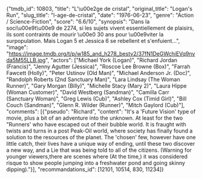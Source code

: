 {"tmdb_id": 10803, "title": "L'\u00e2ge de cristal", "original_title": "Logan's Run", "slug_title": "l-age-de-cristal", "date": "1976-06-23", "genre": "Action / Science-Fiction", "score": "6.6/10", "synopsis": "Dans la soci\u00e9t\u00e9 de 2274, si les sujets vivent essentiellement de plaisirs, ils sont contraints de mourir \u00e0 30 ans pour \u00e9viter la surpopulation. Mais Logan 5 et Jessica 6 se rebellent et s'enfuient...", "image": "https://image.tmdb.org/t/p/w185_and_h278_bestv2/37fN1DeGWchiEVq9nvda5M55LLB.jpg", "actors": ["Michael York (Logan)", "Richard Jordan (Francis)", "Jenny Agutter (Jessica)", "Roscoe Lee Browne (Box)", "Farrah Fawcett (Holly)", "Peter Ustinov (Old Man)", "Michael Anderson Jr. (Doc)", "Randolph Roberts (2nd Sanctuary Man)", "Lara Lindsay (The Woman Runner)", "Gary Morgan (Billy)", "Michelle Stacy (Mary 2)", "Laura Hippe (Woman Customer)", "David Westberg (Sandman)", "Camilla Carr (Sanctuary Woman)", "Greg Lewis (Cub)", "Ashley Cox (Timid Girl)", "Bill Couch (Sandman)", "Glenn R. Wilder (Runner)", "Mitch Gaylord (Cub)"], "comments": [{"pseudo": "Richard", "content": "It's a 'Future Vision' type of movie, plus a bit of an adventure into the unknown. At least for the two \"Runners' who have escaped out of their bubble world. It is fraught with twists and turns in a post Peak-Oil world, where society has finally found a solution to the resources of the planet. The 'chosen' few, however have one little catch, their lives have a unique way of ending, until these two discover a new way, and a Lie that was being told to all of the citizens. (Warning for younger viewers,there are scenes where (At the time,) it was considered risque to show people jumping into a freshwater pond and going skinny dipping)."}], "recommandations_id": [12101, 10514, 830, 11234]}